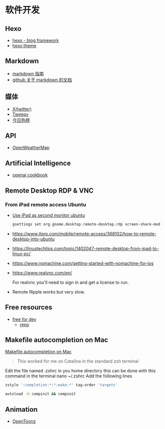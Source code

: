 # 软件开发

## Hexo

- [hexo - blog framework](https://hexo.io/index.html)
- [hexo theme](https://www.theme-next.org/index.html)

## Markdown

- [markdown 指南](https://www.markdownguide.org/basic-syntax/)
- [github 关于 markdown 的文档](https://docs.github.com/en/get-started/writing-on-github/getting-started-with-writing-and-formatting-on-github/basic-writing-and-formatting-syntax)

## 媒体

- [X(twitter)](https://developer.twitter.com/en)
- [Tweepy](https://www.tweepy.org/)
- [今日热榜](https://tophub.today/)

## API

- [OpenWeatherMap](https://openweathermap.org)

## Artificial Intelligence

- [openai cookbook](https://cookbook.openai.com/examples/how_to_format_inputs_to_chatgpt_models)

## Remote Desktop RDP & VNC

### From iPad remote access Ubuntu

- [Use iPad as second monitor ubuntu](https://www.omgubuntu.co.uk/2022/06/use-ipad-as-second-monitor-ubuntu-22-04)

  ```bash
  gsettings set org.gnome.desktop.remote-desktop.rdp screen-share-mode extend
  ```

- <https://www.itpro.com/mobile/remote-access/368102/how-to-remote-desktop-into-ubuntu>
- <https://linustechtips.com/topic/1402047-remote-desktop-from-ipad-to-linux-pc/>
- <https://www.nomachine.com/getting-started-with-nomachine-for-ios>

- <https://www.realvnc.com/en/>

  For realvnc you'll need to sign in and get a license to run.

- Remote Ripple works but very slow.

## Free resources

- [free for dev](https://free-for.dev)
  - [repo](https://github.com/ripienaar/free-for-dev)

## Makefile autocompletion on Mac

[Makefile autocompletion on Mac](https://stackoverflow.com/questions/33760647/makefile-autocompletion-on-mac)

> This worked for me on Catalina in the standard zsh terminal

Edit the file named .zshrc in you home directory this can be done with this command in the terminal nano ~/.zshrc
Add the following lines

```sh
zstyle ':completion:*:*:make:*' tag-order 'targets'

autoload -U compinit && compinit
```

## Animation

- [OpenToonz](https://opentoonz.github.io/e/)
